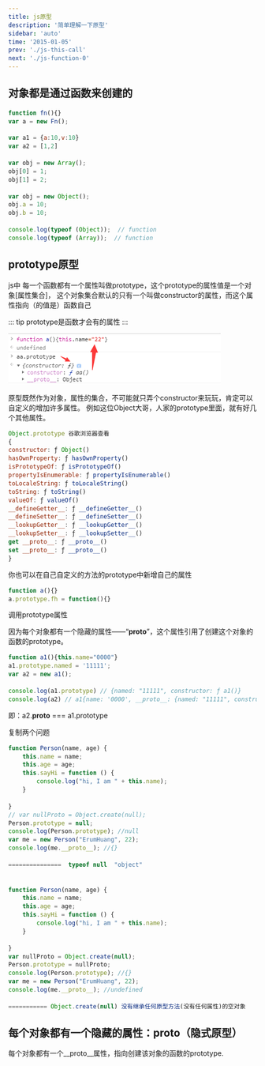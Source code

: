 ```yaml
---
title: js原型
description: '简单理解一下原型'
sidebar: 'auto'
time: '2015-01-05'
prev: './js-this-call'
next: './js-function-0'
---
```




## 对象都是通过函数来创建的

``` js
function fn(){}
var a = new Fn();

var a1 = {a:10,v:10}
var a2 = [1,2]

var obj = new Array();
obj[0] = 1;
obj[1] = 2;

var obj = new Object();
obj.a = 10;
obj.b = 10;

console.log(typeof (Object));  // function
console.log(typeof (Array));  // function

```

## prototype原型

js中 每一个函数都有一个属性叫做prototype，这个prototype的属性值是一个对象[属性集合]，
这个对象集合默认的只有一个叫做constructor的属性，而这个属性指向（的值是）函数自己

::: tip
prototype是函数才会有的属性
:::

![Function.prototype->constructor->Function](../.vuepress/public/assets/img/prototype-20180914134848.png)

原型既然作为对象，属性的集合，不可能就只弄个constructor来玩玩，肯定可以自定义的增加许多属性。
例如这位Object大哥，人家的prototype里面，就有好几个其他属性。

``` js
Object.prototype 谷歌浏览器查看
{
constructor: ƒ Object()
hasOwnProperty: ƒ hasOwnProperty()
isPrototypeOf: ƒ isPrototypeOf()
propertyIsEnumerable: ƒ propertyIsEnumerable()
toLocaleString: ƒ toLocaleString()
toString: ƒ toString()
valueOf: ƒ valueOf()
__defineGetter__: ƒ __defineGetter__()
__defineSetter__: ƒ __defineSetter__()
__lookupGetter__: ƒ __lookupGetter__()
__lookupSetter__: ƒ __lookupSetter__()
get __proto__: ƒ __proto__()
set __proto__: ƒ __proto__()
}
```

你也可以在自己自定义的方法的prototype中新增自己的属性

```js
function a(){}
a.prototype.fh = function(){}
```

调用prototype属性

因为每个对象都有一个隐藏的属性——“__proto__”，这个属性引用了创建这个对象的函数的prototype。

```js 
function a1(){this.name="0000"}
a1.prototype.named = '11111';
var a2 = new a1();

console.log(a1.prototype) // {named: "11111", constructor: ƒ a1()}
console.log(a2) // a1{name: '0000', __proto__: {named: "11111", constructor: ƒ a1()}}

```

即：a2.__proto__ === a1.prototype


复制两个问题

``` js
function Person(name, age) {
    this.name = name;
    this.age = age;
    this.sayHi = function () {
        console.log("hi, I am " + this.name);
    }
 
}
// var nullProto = Object.create(null);
Person.prototype = null;
console.log(Person.prototype); //null
var me = new Person("ErumHuang", 22);
console.log(me.__proto__); //{}  

===============  typeof null  "object"


function Person(name, age) {
    this.name = name;
    this.age = age;
    this.sayHi = function () {
        console.log("hi, I am " + this.name);
    }
 
}
var nullProto = Object.create(null);
Person.prototype = nullProto;
console.log(Person.prototype); //{}
var me = new Person("ErumHuang", 22);
console.log(me.__proto__); //undefined

=========== Object.create(null) 没有继承任何原型方法(没有任何属性)的空对象

```

## 每个对象都有一个隐藏的属性：__proto__（隐式原型）

每个对象都有一个__proto__属性，指向创建该对象的函数的prototype.




























